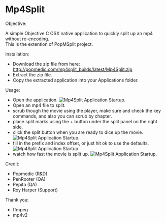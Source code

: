 Mp4Split
========

Objective:

A simple Objective C OSX native application to quickly split up an mp4 without re-encoding.  
This is the extention of PopMSplit project.

Installation:

- Download the zip file from here: http://popmedic.com/mp4split_builds/latest/Mp4Split.zip
- Extract the zip file.
- Copy the extracted application into your Applications folder.

Usage:

- Open the application. ![Mp4Split Application Startup.](http://www.popmedic.com/mp4split/images/mp4split-blank.png)
- Open an mp4 file to split.
- scrub though the movie using the player, make sure and check the key commands, and also you can scrub by chapter.
- place split marks using the + button under the split panel on the right side. 
- click the split button when you are ready to dice up the movie. ![Mp4Split Application Startup.](http://www.popmedic.com/mp4split/images/mp4split-loaded.png)
- fill in the prefix and index offset, or just hit ok to use the defaults.  ![Mp4Split Application Startup.](http://www.popmedic.com/mp4split/images/mp4split-outputsheet.png)
- watch how fast the movie is split up.  ![Mp4Split Application Startup.](http://www.popmedic.com/mp4split/images/mp4split-splitting.png)

Credit:

- Popmedic (R&D)
- PenRooter (QA)
- Pepita (QA)
- Roy Harper (Support)

Thank you:

- ffmpeg
- mp4v2
